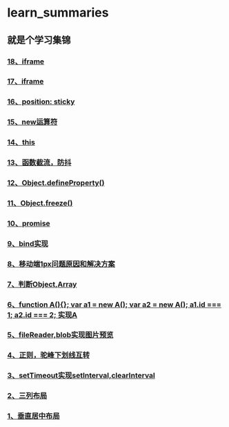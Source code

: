 # learn_summaries

## 就是个学习集锦
### [18、iframe](https://github.com/zhangyanan0525/learn_summaries/issues/18)
### [17、iframe](https://github.com/zhangyanan0525/learn_summaries/issues/17)
### [16、position: sticky](https://github.com/zhangyanan0525/learn_summaries/issues/16)
### [15、new运算符](https://github.com/zhangyanan0525/learn_summaries/issues/15)
### [14、this](https://github.com/zhangyanan0525/learn_summaries/issues/14)
### [13、函数截流，防抖](https://github.com/zhangyanan0525/learn_summaries/issues/13)
### [12、Object.defineProperty()](https://github.com/zhangyanan0525/learn_summaries/issues/12)
### [11、Object.freeze()](https://github.com/zhangyanan0525/learn_summaries/issues/11)
### [10、promise](https://github.com/zhangyanan0525/learn_summaries/issues/10)
### [9、bind实现](https://github.com/zhangyanan0525/learn_summaries/issues/9)
### [8、移动端1px问题原因和解决方案](https://github.com/zhangyanan0525/learn_summaries/issues/8)
### [7、判断Object,Array](https://github.com/zhangyanan0525/learn_summaries/issues/7)
### [6、function A(){}; var a1 = new A(); var a2 = new A(); a1.id === 1; a2.id === 2; 实现A](https://github.com/zhangyanan0525/learn_summaries/issues/6)
### [5、fileReader,blob实现图片预览](https://github.com/zhangyanan0525/learn_summaries/issues/5)
### [4、正则，驼峰下划线互转](https://github.com/zhangyanan0525/learn_summaries/issues/4)
### [3、setTimeout实现setInterval,clearInterval](https://github.com/zhangyanan0525/learn_summaries/issues/3)
### [2、三列布局](https://github.com/zhangyanan0525/learn_summaries/issues/2)
### [1、垂直居中布局](https://github.com/zhangyanan0525/learn_summaries/issues/1)
